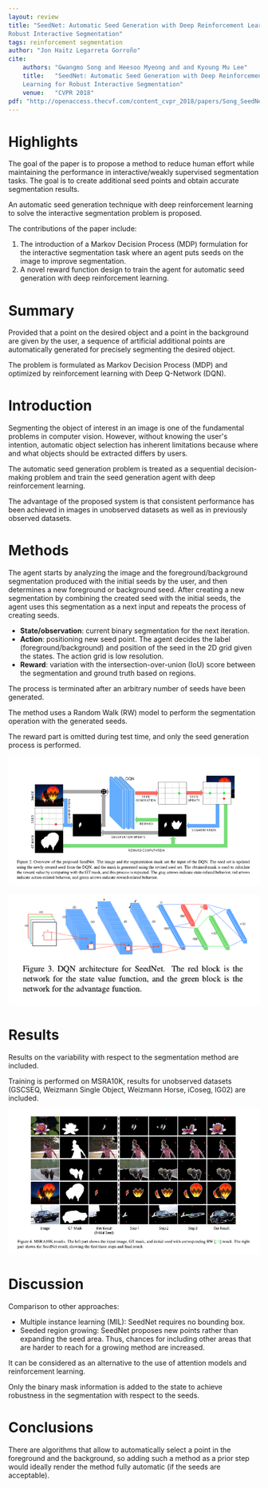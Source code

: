 ```yaml
---
layout: review
title: "SeedNet: Automatic Seed Generation with Deep Reinforcement Learning for
Robust Interactive Segmentation"
tags: reinforcement segmentation
author: "Jon Haitz Legarreta Gorroño"
cite:
    authors: "Gwangmo Song and Heesoo Myeong and and Kyoung Mu Lee"
    title:   "SeedNet: Automatic Seed Generation with Deep Reinforcement
    Learning for Robust Interactive Segmentation"
    venue:   "CVPR 2018"
pdf: "http://openaccess.thecvf.com/content_cvpr_2018/papers/Song_SeedNet_Automatic_Seed_CVPR_2018_paper.pdf"
---
```



# Highlights
The goal of the paper is to propose a method to reduce human effort while
maintaining the performance in interactive/weakly supervised segmentation
tasks. The goal is to create additional seed points and obtain accurate
segmentation results.

An automatic seed generation technique with deep reinforcement learning to
solve the interactive segmentation problem is proposed.

The contributions of the paper include:
1. The introduction of a Markov Decision Process (MDP) formulation for the
interactive segmentation task where an agent puts seeds on the image to improve
segmentation.
2. A novel reward function design to train the agent for automatic seed
generation with deep reinforcement learning.


# Summary
Provided that a point on the desired object and a point in the background are
given by the user, a sequence of artificial additional points are automatically
generated for precisely segmenting the desired object.

The problem is formulated as Markov Decision Process (MDP) and optimized by
reinforcement learning with Deep Q-Network (DQN).


# Introduction
Segmenting the object of interest in an image is one of the fundamental
problems in computer vision. However, without knowing the user's intention,
automatic object selection has inherent limitations because where and what
objects should be extracted differs by users.

The automatic seed generation problem is treated as a sequential
decision-making problem and train the seed generation agent with deep
reinforcement learning.

The advantage of the proposed system is that consistent performance has been
achieved in images in unobserved datasets as well as in previously observed
datasets.


# Methods
The agent starts by analyzing the image and the foreground/background
segmentation produced with the initial seeds by the user, and then determines a
new foreground or background seed. After creating a new segmentation by
combining the created seed with the initial seeds, the agent uses this
segmentation as a next input and repeats the process of creating seeds.

- **State/observation**: current binary segmentation for the next iteration.
- **Action**: positioning new seed point. The agent decides the label
(foreground/background) and position of the seed in the 2D grid given the
states. The action grid is low resolution.
- **Reward**: variation with the intersection-over-union (IoU) score between
the segmentation and ground truth based on regions.

The process is terminated after an arbitrary number of seeds have been
generated.

The method uses a Random Walk (RW) model to perform the segmentation operation
with the generated seeds.

The reward part is omitted during test time, and only the seed generation
process is performed.

![](/article/images/SeedNet/Architecture.png)

![](/article/images/SeedNet/DQN-Architecture.png)


# Results
Results on the variability with respect to the segmentation method are
included.

Training is performed on MSRA10K, results for unobserved datasets (GSCSEQ,
Weizmann Single Object, Weizmann Horse, iCoseg, IG02) are included.

![](/article/images/SeedNet/SegmentationResults.png)


# Discussion
Comparison to other approaches:
- Multiple instance learning (MIL): SeedNet requires no bounding box.
- Seeded region growing: SeedNet proposes new points rather than expanding the
seed area. Thus, chances for including other areas that are harder to reach for
a growing method are increased.

It can be considered as an alternative to the use of attention models and
reinforcement learning.

Only the binary mask information is added to the state to achieve robustness in
the segmentation with respect to the seeds.


# Conclusions
There are algorithms that allow to automatically select a point in the
foreground and the background, so adding such a method as a prior step would
ideally render the method fully automatic (if the seeds are acceptable).
